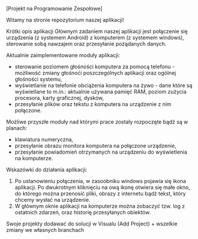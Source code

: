 [Projekt na Programowanie Zespołowe]

Witamy na stronie repozytorium naszej aplikacji! 

Krótki opis aplikacji
Głównym zadaniem naszej aplikacji jest połączenie się urządzenia (z systemem Android) z komputerem (z systemem windows), sterowanie sobą nawzajem oraz przesyłanie pożądanych danych.


Aktualnie zaimplementowane moduły aplikacji:
- sterowanie poziomem głośności komputera za pomocą telefonu - możliwość zmiany głośnoći poszczególnych aplikacji oraz ogólnej głośności systemu,
- wyświetlanie na telefonie obciążenia komputera na żywo - dane które są wyświetlane to m.in.: aktualnie używana pamięć RAM, poziom zużycia procesora, karty graficznej, dysków,
- przesyłanie plików oraz tekstu z komputera na urządzenie z nim połączone.

Możliwe przyszłe moduły nad którymi prace zostały rozpoczęte bądź są w planach:
- klawiatura numeryczna,
- przesyłanie obrazu monitora komputera na połączone urządzenie,
- przesyłanie powiadomień otrzymanych na urządzeniu do wyświetlenia na komputerze.




Wskazówki do działania aplikacji:
1. Po ustanowieniu połączenia, w zasoobniku windows pojawia się ikona aplikacji. Po dwukrotnym kliknięciu na ową ikonę otwiera się małe okno, do którego można przenosić pliki, obrazy z internetu bądź tekst, który chcemy wysłać na urządzenie.
2. W głównym oknie aplikacji na komputerze można zobaczyć tzw. log z ostatnich zdarzeń, oraz historię przesyłanych obiektów.



Swoje projekty dodawać do solucji w Visualu (Add Project) + wszelkie zmiany we własnych branchach

